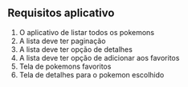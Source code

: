 ## Requisitos aplicativo

1. O aplicativo de listar todos os pokemons
2. A lista deve ter paginação
3. A lista deve ter opção de detalhes
4. A lista deve ter opção de adicionar aos favoritos
5. Tela de pokemons favoritos
6. Tela de detalhes para o pokemon escolhido
